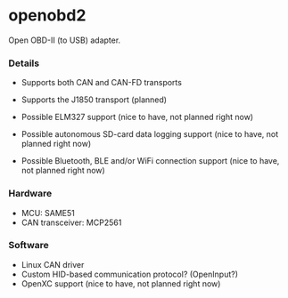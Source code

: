 # openobd2

Open OBD-II (to USB) adapter.

### Details

- Supports both CAN and CAN-FD transports
- Supports the J1850 transport (planned)

- Possible ELM327 support (nice to have, not planned right now)
- Possible autonomous SD-card data logging support (nice to have, not planned right now)
- Possible Bluetooth, BLE and/or WiFi connection support (nice to have, not planned right now)

### Hardware

- MCU: SAME51
- CAN transceiver: MCP2561

### Software

- Linux CAN driver
- Custom HID-based communication protocol? (OpenInput?)
- OpenXC support (nice to have, not planned right now)

